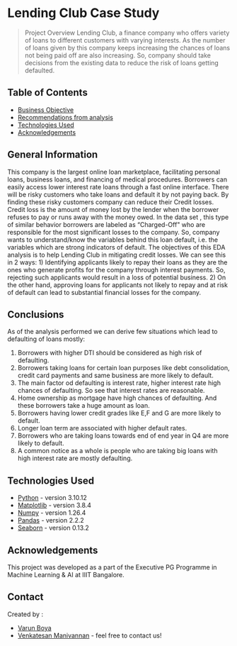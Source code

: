 # Lending Club Case Study
> Project Overview
Lending Club, a finance company who offers variety of loans to different customers with varying interests. As the number of loans given by this company keeps increasing the chances of loans not being paid off are also increasing. So, company should take decisions from the existing data to reduce the risk of loans getting defaulted.


## Table of Contents
* [Business Objective](#business-objective)
* [Recommendations from analysis](#recommendations-from-analysis)
* [Technologies Used](#technologies-used)
* [Acknowledgements](#acknowledgements)

<!-- You can include any other section that is pertinent to your problem -->

## General Information
This company is the largest online loan marketplace, facilitating personal loans, business loans, and financing of medical procedures. Borrowers can easily access lower interest rate loans through a fast online interface. There will be risky customers who take loans and default it by not paying back.
By finding these risky customers company can reduce their Credit losses. Credit loss is the amount of money lost by the lender when the borrower refuses to pay or runs away with the money owed. In the data set , this type of similar behavior borrowers are labeled as “Charged-Off" who are responsible for the most significant losses to the company.
So, company wants to understand/know the variables behind this loan default, i.e. the variables which are strong indicators of default. 
The objectives of this EDA analysis is to help Lending Club in mitigating credit losses. We can see this in 2 ways:
	1) Identifying applicants likely to repay their loans as they are the ones who generate profits for the company through interest payments. So, rejecting such applicants would result in a loss of potential business.
        2) On the other hand, approving loans for applicants not likely to repay and at risk of default can lead to substantial financial losses for the company.


## Conclusions
As of the analysis performed we can derive few situations which lead to defaulting of loans mostly:
1) Borrowers with higher DTI should be considered as high risk of defaulting.
2) Borrowers taking loans for certain loan purposes like debt consolidation, credit card payments and
     same business are more likely to default.
3) The main factor od defaulting is interest rate, higher interest rate high chances of defaulting. So see
      that interest rates are reasonable.
4) Home ownership as mortgage have high chances of defaulting. And these borrowers take a huge
     amount as loan.
5) Borrowers having lower credit grades like E,F and G are more likely to default.
6) Longer loan term are associated with higher default rates.
7) Borrowers who are taking loans towards end of end year in Q4 are more likely to default.
8) A common notice as a whole is people who are taking big loans with high interest rate are mostly defaulting.


## Technologies Used
- [Python](https://www.python.org/) - version 3.10.12
- [Matplotlib](https://matplotlib.org/) - version 3.8.4
- [Numpy](https://numpy.org/) - version 1.26.4
- [Pandas](https://pandas.pydata.org/) - version 2.2.2
- [Seaborn](https://seaborn.pydata.org/) - version 0.13.2


## Acknowledgements
This project was developed as a part of the Executive PG Programme in Machine Learning & AI at IIIT Bangalore.


## Contact
Created by :
  - [Varun Boya](https://github.com/varun138)
  - [Venkatesan Manivannan](https://github.com/venkemv) - feel free to contact us!
